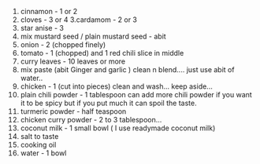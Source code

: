1. cinnamon - 1 or 2
2. cloves - 3 or 4
3.cardamom - 2 or 3
4. star anise - 3
5. mix mustard seed / plain mustard seed - abit
6. onion - 2 (chopped finely)
7. tomato - 1 (chopped) and 1 red chili slice in middle
8. curry leaves - 10 leaves or more
9. mix paste (abit Ginger and garlic ) clean n blend.... just use abit of water..
10. chicken - 1 (cut into pieces) clean and wash... keep aside...
11. plain chili powder - 1 tablespoon
can add more chili powder if you want it to be spicy but if you put much it can spoil the taste.
12. turmeric powder - half teaspoon
13. chicken curry powder - 2 to 3 tablespoon...
14. coconut milk - 1 small bowl ( I use readymade coconut milk)
15. salt to taste
16. cooking oil
17. water - 1 bowl